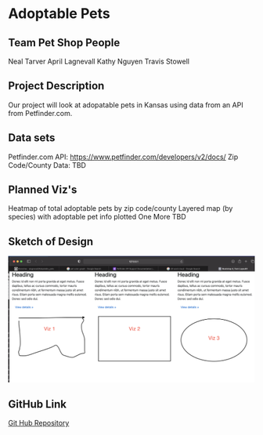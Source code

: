 # Adoptable Pets

## Team Pet Shop People
Neal Tarver
April Lagnevall
Kathy Nguyen
Travis Stowell


## Project Description
Our project will look at adopatable pets in Kansas using data from an API from Petfinder.com.  
  
## Data sets
Petfinder.com API:  https://www.petfinder.com/developers/v2/docs/
Zip Code/County Data: TBD
    
## Planned Viz's
Heatmap of total adoptable pets by zip code/county
Layered map (by species) with adoptable pet info plotted
One More TBD

## Sketch of Design

![Mock Up](images/MockUp.png)

## GitHub Link

[Git Hub Repository](https://github.com/alagnevall/Adoptable_pets)




